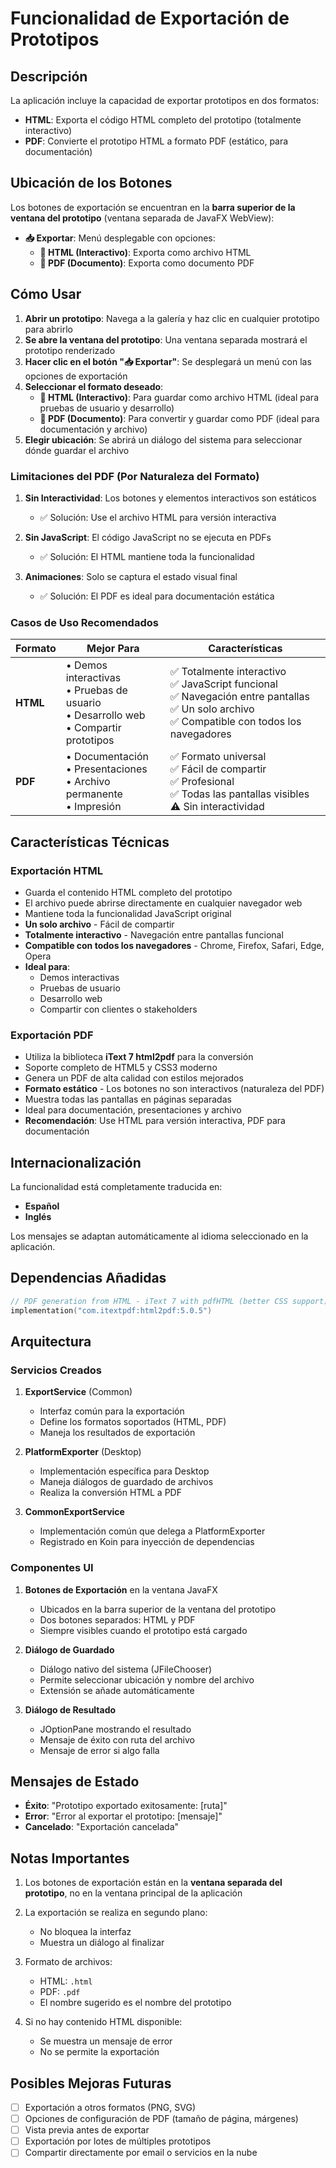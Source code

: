 # Funcionalidad de Exportación de Prototipos

## Descripción

La aplicación incluye la capacidad de exportar prototipos en dos formatos:
- **HTML**: Exporta el código HTML completo del prototipo (totalmente interactivo)
- **PDF**: Convierte el prototipo HTML a formato PDF (estático, para documentación)

## Ubicación de los Botones

Los botones de exportación se encuentran en la **barra superior de la ventana del prototipo** (ventana separada de JavaFX WebView):
- **📥 Exportar**: Menú desplegable con opciones:
  - **📄 HTML (Interactivo)**: Exporta como archivo HTML
  - **📑 PDF (Documento)**: Exporta como documento PDF

## Cómo Usar
1. **Abrir un prototipo**: Navega a la galería y haz clic en cualquier prototipo para abrirlo
2. **Se abre la ventana del prototipo**: Una ventana separada mostrará el prototipo renderizado
3. **Hacer clic en el botón "📥 Exportar"**: Se desplegará un menú con las opciones de exportación
4. **Seleccionar el formato deseado**:
   - **📄 HTML (Interactivo)**: Para guardar como archivo HTML (ideal para pruebas de usuario y desarrollo)
   - **📑 PDF (Documento)**: Para convertir y guardar como PDF (ideal para documentación y archivo)
5. **Elegir ubicación**: Se abrirá un diálogo del sistema para seleccionar dónde guardar el archivo

### Limitaciones del PDF (Por Naturaleza del Formato)

1. **Sin Interactividad**: Los botones y elementos interactivos son estáticos
   - ✅ Solución: Use el archivo HTML para versión interactiva
   
2. **Sin JavaScript**: El código JavaScript no se ejecuta en PDFs
   - ✅ Solución: El HTML mantiene toda la funcionalidad
   
3. **Animaciones**: Solo se captura el estado visual final
   - ✅ Solución: El PDF es ideal para documentación estática

### Casos de Uso Recomendados

| Formato | Mejor Para | Características |
|---------|-----------|-----------------|
| **HTML** | • Demos interactivas<br>• Pruebas de usuario<br>• Desarrollo web<br>• Compartir prototipos | ✅ Totalmente interactivo<br>✅ JavaScript funcional<br>✅ Navegación entre pantallas<br>✅ Un solo archivo<br>✅ Compatible con todos los navegadores |
| **PDF** | • Documentación<br>• Presentaciones<br>• Archivo permanente<br>• Impresión | ✅ Formato universal<br>✅ Fácil de compartir<br>✅ Profesional<br>✅ Todas las pantallas visibles<br>⚠️ Sin interactividad |

## Características Técnicas

### Exportación HTML
- Guarda el contenido HTML completo del prototipo
- El archivo puede abrirse directamente en cualquier navegador web
- Mantiene toda la funcionalidad JavaScript original
- **Un solo archivo** - Fácil de compartir
- **Totalmente interactivo** - Navegación entre pantallas funcional
- **Compatible con todos los navegadores** - Chrome, Firefox, Safari, Edge, Opera
- **Ideal para**:
  - Demos interactivas
  - Pruebas de usuario
  - Desarrollo web
  - Compartir con clientes o stakeholders

### Exportación PDF
- Utiliza la biblioteca **iText 7 html2pdf** para la conversión
- Soporte completo de HTML5 y CSS3 moderno
- Genera un PDF de alta calidad con estilos mejorados
- **Formato estático** - Los botones no son interactivos (naturaleza del PDF)
- Muestra todas las pantallas en páginas separadas
- Ideal para documentación, presentaciones y archivo
- **Recomendación**: Use HTML para versión interactiva, PDF para documentación

## Internacionalización

La funcionalidad está completamente traducida en:
- **Español**
- **Inglés**

Los mensajes se adaptan automáticamente al idioma seleccionado en la aplicación.

## Dependencias Añadidas

```kotlin
// PDF generation from HTML - iText 7 with pdfHTML (better CSS support)
implementation("com.itextpdf:html2pdf:5.0.5")
```

## Arquitectura

### Servicios Creados

1. **ExportService** (Common)
   - Interfaz común para la exportación
   - Define los formatos soportados (HTML, PDF)
   - Maneja los resultados de exportación

2. **PlatformExporter** (Desktop)
   - Implementación específica para Desktop
   - Maneja diálogos de guardado de archivos
   - Realiza la conversión HTML a PDF

3. **CommonExportService**
   - Implementación común que delega a PlatformExporter
   - Registrado en Koin para inyección de dependencias

### Componentes UI

1. **Botones de Exportación** en la ventana JavaFX
   - Ubicados en la barra superior de la ventana del prototipo
   - Dos botones separados: HTML y PDF
   - Siempre visibles cuando el prototipo está cargado

2. **Diálogo de Guardado**
   - Diálogo nativo del sistema (JFileChooser)
   - Permite seleccionar ubicación y nombre del archivo
   - Extensión se añade automáticamente

3. **Diálogo de Resultado**
   - JOptionPane mostrando el resultado
   - Mensaje de éxito con ruta del archivo
   - Mensaje de error si algo falla

## Mensajes de Estado

- **Éxito**: "Prototipo exportado exitosamente: [ruta]"
- **Error**: "Error al exportar el prototipo: [mensaje]"
- **Cancelado**: "Exportación cancelada"

## Notas Importantes

1. Los botones de exportación están en la **ventana separada del prototipo**, no en la ventana principal de la aplicación

2. La exportación se realiza en segundo plano:
   - No bloquea la interfaz
   - Muestra un diálogo al finalizar

3. Formato de archivos:
   - HTML: `.html`
   - PDF: `.pdf`
   - El nombre sugerido es el nombre del prototipo

4. Si no hay contenido HTML disponible:
   - Se muestra un mensaje de error
   - No se permite la exportación

## Posibles Mejoras Futuras

- [ ] Exportación a otros formatos (PNG, SVG)
- [ ] Opciones de configuración de PDF (tamaño de página, márgenes)
- [ ] Vista previa antes de exportar
- [ ] Exportación por lotes de múltiples prototipos
- [ ] Compartir directamente por email o servicios en la nube
